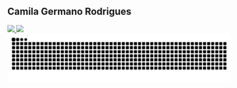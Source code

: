 ## Camila Germano Rodrigues

<div>
    <a href="https://github.com/rafaballerini">
        <img height="180em" src="https://github-readme-stats.vercel.app/api?username=camilarodriguess&show_icons=true&theme=dracula&include_all_commits=true&count_private=true"/>
        <img height="180em" src="https://github-readme-stats.vercel.app/api/top-langs/?username=camilarodriguess&layout=compact&langs_count=16&theme=dracula"/>
    </a>
</div>

<picture align="center">
  <source media="(prefers-color-scheme: dark)" srcset="https://raw.githubusercontent.com/camilarodriguess/camilarodriguess/output/github-contribution-grid-snake-dark.svg">
  <source media="(prefers-color-scheme: light)" srcset="https://raw.githubusercontent.com/camilarodriguess/camilarodriguess/output/github-contribution-grid-snake-dark.svg">
  <img align="center" alt="github contribution grid snake animation" src="https://raw.githubusercontent.com/camilarodriguess/camilarodriguess/output/github-contribution-grid-snake.svg">
</picture>
